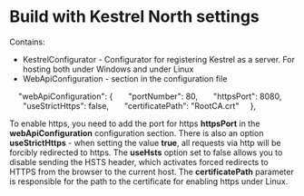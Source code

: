 ﻿# Build with Kestrel North settings

Contains:
* KestrelConfigurator - Configurator for registering Kestrel as a server. For hosting both under Windows and under Linux
* WebApiConfiguration - section in the configuration file

    "webApiConfiguration": {
      "portNumber": 80,
      "httpsPort": 8080,
      "useStrictHttps": false,
      "certificatePath": "RootCA.crt"
    },

To enable https, you need to add the port for https **httpsPort** in the **webApiConfiguration** configuration section.
There is also an option **useStrictHttps** - when setting the value **true**, all requests via http will be forcibly redirected to https.
The **useHsts** option set to false allows you to disable sending the HSTS header, which activates forced redirects to HTTPS from the browser to the current host.
The **certificatePath** parameter is responsible for the path to the certificate for enabling https under Linux.
